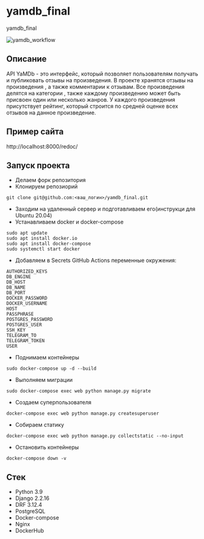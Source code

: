 # yamdb_final
yamdb_final

![yamdb_workflow](https://github.com/borrrv/yamdb_final/actions/workflows/yamdb_workflow.yml/badge.svg)

## Описание
API YaMDb -  это интерфейс, который позволяет пользователям получать и публиковать отзывы на произведения. В проекте хранятся отзывы на произведения , а также комментарии к отзывам. Все произведения делятся на категории , также каждому произведению может быть присвоен один или несколько жанров. У каждого произведения присутствует рейтинг, который строится по средней оценке всех отзывов на данное произведение. 

## Пример сайта
http://localhost:8000/redoc/

## Запуск проекта
- Делаем форк репозитория
- Клонируем репозиорий
```
git clone git@github.com:<ваш_логин>/yamdb_final.git
```
- Заходим на удаленный сервер и подготавливаем его(инструкци для Ubuntu 20.04)
- Устанавливаем docker и docker-compose
```
sudo apt update
sudo apt install docker.io
sudo apt install docker-compose
sudo systemctl start docker
```
- Добавляем в Secrets GitHub Actions переменные окружения:
```
AUTHORIZED_KEYS
DB_ENGINE
DB_HOST
DB_NAME
DB_PORT
DOCKER_PASSWORD
DOCKER_USERNAME
HOST
PASSPHRASE
POSTGRES_PASSWORD
POSTGRES_USER
SSH_KEY
TELEGRAM_TO
TELEGRAM_TOKEN
USER
```
- Поднимаем контейнеры
```
sudo docker-compose up -d --build 
```
- Выполняем миграции
```
sudo docker-compose exec web python manage.py migrate
```
- Создаем суперпользователя
```
docker-compose exec web python manage.py createsuperuser 
```
- Собираем статику
```
docker-compose exec web python manage.py collectstatic --no-input 
```
- Остановить контейнеры
```
docker-compose down -v 
```
## Стек
- Python 3.9
- Django 2.2.16
- DRF 3.12.4
- PostgreSQL
- Docker-compose
- Nginx
- DockerHub
